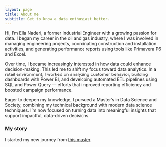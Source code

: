 ```yaml
---
layout: page
title: About me
subtitle: Get to know a data enthusiast better.
---
```


Hi, I’m Ella Naderi, a former Industrial Engineer with a growing passion for data. I began my career in the oil and gas industry, where I was involved in managing engineering projects, coordinating construction and installation activities, and generating performance reports using tools like Primavera P6 and Excel.

Over time, I became increasingly interested in how data could enhance decision-making. This led me to shift my focus toward data analytics. In a retail environment, I worked on analyzing customer behavior, building dashboards with Power BI, and developing automated ETL pipelines using SQL and Power Query — efforts that improved reporting efficiency and boosted campaign performance.

Eager to deepen my knowledge, I pursued a Master’s in Data Science and Society, combining my technical background with modern data science techniques. I’m now focused on turning data into meaningful insights that support impactful, data-driven decisions.
### My story

I started my new journey from [this master](https://www.tilburguniversity.edu/education/masters-programs/fields/data-science)
